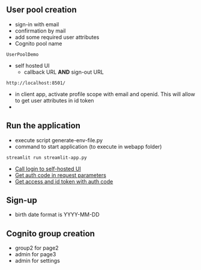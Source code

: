 ## User pool creation

* sign-in with email
* confirmation by mail
* add some required user attributes
* Cognito pool name

```
UserPoolDemo
```

* self hosted UI
  * callback URL **AND** sign-out URL


```
http://localhost:8501/
```
* in client app, activate profile scope with email and openid. This will allow to get user attributes in id token
* 

## Run the application

* execute script generate-env-file.py
* command to start application (to execute in webapp folder)

```
streamlit run streamlit-app.py
```

* [Call login to self-hosted UI](https://github.com/mcharouk/aws/blob/main/DevelopingOnAWS/Module_12/Cognito-UserPool/webapp/components/authenticate.py?plain=1#L210)
* [Get auth code in request parameters](https://github.com/mcharouk/aws/blob/main/DevelopingOnAWS/Module_12/Cognito-UserPool/webapp/components/authenticate.py?plain=1#L40)
* [Get access and id token with auth code](https://github.com/mcharouk/aws/blob/main/DevelopingOnAWS/Module_12/Cognito-UserPool/webapp/components/authenticate.py?plain=1#L74)



## Sign-up

* birth date format is YYYY-MM-DD

## Cognito group creation

* group2 for page2
* admin for page3
* admin for settings